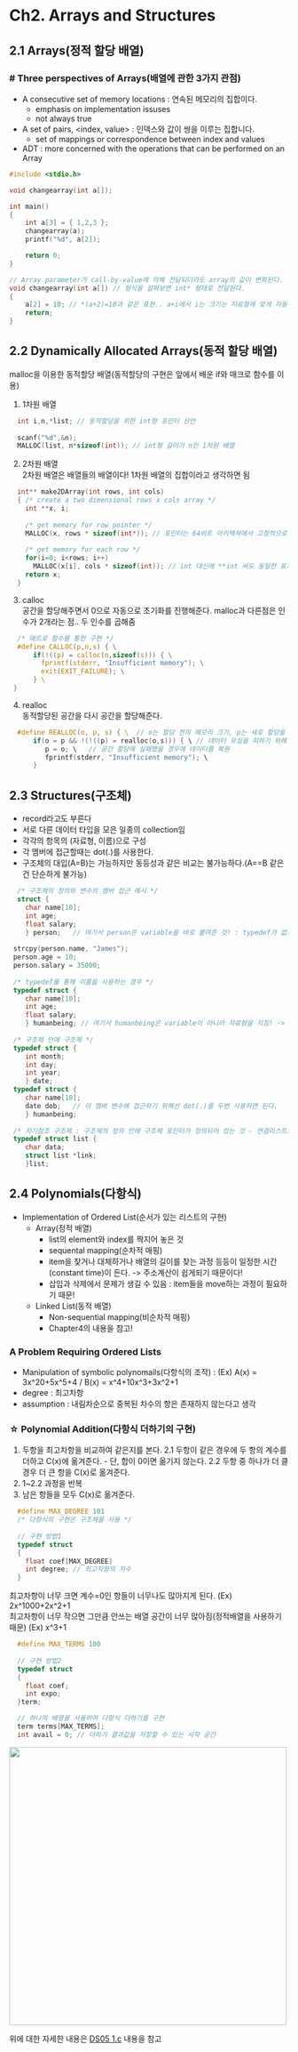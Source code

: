 # Ch2. Arrays and Structures

## 2.1 Arrays(정적 할당 배열)
### \# Three perspectives of Arrays(배열에 관한 3가지 관점)
  - A consecutive set of memory locations : 연속된 메모리의 집합이다.
    * emphasis on implementation issuses
    * not always true
  - A set of pairs, <index, value> : 인덱스와 값이 쌍을 이루는 집합니다.
    * set of mappings or correspondence between index and values
  - ADT : more concerned with the operations that can be performed on an Array

```c
#include <stdio.h>

void changearray(int a[]);

int main()
{
	int a[3] = { 1,2,3 };
	changearray(a);
	printf("%d", a[2]);

	return 0;
}

// Array parameter가 call-by-value에 의해 전달되더라도 array의 값이 변화된다.
void changearray(int a[]) // 형식을 살펴보면 int* 형태로 전달된다.
{
	a[2] = 10; // *(a+2)=10과 같은 표현.. a+i에서 i는 크기는 자료형에 맞게 자동 계산된다.
	return;
}
```

## 2.2 Dynamically Allocated Arrays(동적 할당 배열)
malloc을 이용한 동적할당 배열(동적할당의 구현은 앞에서 배운 if와 매크로 함수를 이용)   
1) 1차원 배열
```c
  int i,n,*list; // 동적할당을 위한 int형 포인터 선언
  
  scanf("%d",&n);
  MALLOC(list, n*sizeof(int)); // int형 길이가 n인 1차원 배열
```
2) 2차원 배열   
2차원 배열은 배열들의 배열이다! 1차원 배열의 집합이라고 생각하면 됨
```c
  int** make2DArray(int rows, int cols)
  { /* create a two dimensional rows x cols array */
    int **x, i;
    
    /* get memory for row pointer */
    MALLOC(x, rows * sizeof(int*)); // 포인터는 64비트 아키텍쳐에서 고정적으로 4바이트.. 일종의 포인터 배열
    
    /* get memory for each row */
    for(i=0; i<rows; i++)
      MALLOC(x[i], cols * sizeof(int)); // int 대신에 **int 써도 동일한 표기
    return x;
  }
```
3) calloc   
공간을 할당해주면서 0으로 자동으로 초기화를 진행해준다. malloc과 다른점은 인수가 2개라는 점.. 두 인수를 곱해줌
```c
  /* 매트로 함수를 통한 구현 */
  #define CALLOC(p,n,s) { \
      if(!((p) = calloc(n,sizeof(s))) { \
        fprintf(stderr, "Insufficient memory"); \
        exit(EXIT_FAILURE); \
      } \ 
 }
```
4) realloc   
동적할당된 공간을 다시 공간을 할당해준다.
```c
  #define REALLOC(o, p, s) { \  // o는 할당 전의 메모리 크기, p는 새로 할당을 해줄 곳, s는 크기
      if(o = p && !(!((p) = realloc(o,s))) { \ // 데이터 유실을 피하기 위해 o=p가 존재하는 거지 둘이 비슷하긴 놈들임
         p = o; \   // 공간 할당에 실패했을 경우에 데이터를 복원
         fprintf(stderr, "Insufficient memory"); \
      }
```

## 2.3 Structures(구조체)   
- record라고도 부른다
- 서로 다른 데이터 타입을 모은 일종의 collection임
- 각각의 항목의 (자료형, 이름)으로 구성
- 각 멤버에 접근할때는 dot(.)를 사용한다.
- 구조체의 대입(A=B)는 가능하지만 동등성과 같은 비교는 불가능하다.(A==B 같은건 단순하게 불가능)
```c
  /* 구조체의 정의와 변수의 멤버 접근 예시 */
  struct {
    char name[10];
    int age;
    float salary;
    } person;   // 여기서 person은 variable을 바로 붙여준 것! : typedef가 없기 때문에 자료형 이름이 아님
    
 strcpy(person.name, "James");
 person.age = 10;
 person.salary = 35000;
 
 /* typedef를 통해 이름을 사용하는 경우 */
 typedef struct {
    char name[10];
    int age;
    float salary;
    } humanbeing; // 여기서 humanbeing은 variable이 아니라 자료형을 지칭! -> 위의 내용과 구분하자!
    
 /* 구조체 안에 구조체 */
 typedef struct {
    int month;
    int day;
    int year;
    } date;
 typedef struct {
    char name[10];
    date dob;	// 이 멤버 변수에 접근하기 위해선 dot(.)를 두번 사용하면 된다.
    } humanbeing;
    
 /* 자기참조 구조체 : 구조체의 정의 안에 구조체 포인터가 정의되어 있는 것 - 연결리스트의 기반이 됨 */
 typedef struct list {
 	char data;
	struct list *link;
	}list;
```

## 2.4 Polynomials(다항식)
+ Implementation of Ordered List(순서가 있는 리스트의 구현)
  - Array(정적 배열)
    * list의 element와 index를 짝지어 놓은 것
    * sequental mapping(순차적 매핑)
    * item을 찾거나 대체하거나 배열의 길이를 찾는 과정 등등이 일정한 시간(constant time)이 든다. -> 주소계산이 쉽게되기 때문이다!
    * 삽입과 삭제에서 문제가 생길 수 있음 : item들을 move하는 과정이 필요하기 때문!
  - Linked List(동적 배열)
    * Non-sequential mapping(비순차적 매핑)
    * Chapter4의 내용을 참고!

### A Problem Requiring Ordered Lists
- Manipulation of symbolic polynomails(다항식의 조작) : (Ex) A(x) = 3x^20+5x^5+4 / B(x) = x^4+10x^3+3x^2+1
- degree : 최고차항
- assumption : 내림차순으로 중복된 차수의 항은 존재하지 않는다고 생각

### ☆ Polynomial Addition(다항식 더하기의 구현)
1. 두항을 최고차항을 비교하여 같은지를 본다.
2.1 두항이 같은 경우에 두 항의 계수를 더하고 C(x)에 옮겨준다. - 단, 합이 0이면 옮기지 않는다.
2.2 두항 중 하나가 더 클 경우 더 큰 항을 C(x)로 옮겨준다.
3. 1~2.2 과정을 반복
4. 남은 항들을 모두 C(x)로 옮겨준다.
```c
  #define MAX_DEGREE 101
  /* 다항식의 구현은 구조체를 사용 */
  
  // 구현 방법1
  typedef struct
  {
    float coef[MAX_DEGREE]
    int degree; // 최고차항의 차수
  }
```
최고차항이 너무 크면 계수=0인 항들이 너무나도 많아지게 된다. (Ex) 2x^1000+2x^2+1   
최고차항이 너무 작으면 그만큼 안쓰는 배열 공간이 너무 많아짐(정적배열을 사용하기 때문) (Ex) x^3+1
```c
  #define MAX_TERMS 100
  
  // 구현 방법2
  typedef struct
  {
    float coef;
    int expo;
  }term;

  // 하나의 배열을 사용하여 다항식 더하기를 구현
  term terms[MAX_TERMS];
  int avail = 0; // 더하기 결과값을 저장할 수 있는 시작 공간
```
<img src="https://user-images.githubusercontent.com/97028605/162855224-c1bb3d3a-8312-4e0d-8848-5d844def3d6c.PNG" weight=300px height=500px></img>

위에 대한 자세한 내용은 [DS05 1.c](https://github.com/Yn-Jy/TIL/blob/main/DataStructure/2022_Lecture/Ch2_Arrays_and_Structures/DS%2005/1.c) 내용을 참고

